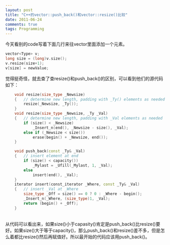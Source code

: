```yaml
---
layout: post
title: "C++的vector::push_back()和vector::resize()比较"
date: 2011-06-24
comments: true
tags: Programming
---
```

今天看别的code写着下面几行来往vector里面添加一个元素。<br />

```cpp
vector<Type> v;
long size = (long)v.size();
v.resize(size+1);
v[size] = newValue;
```

觉得挺奇怪，就去查了查resize()和push_back()的区别，可以看到他们的源代码如下：<br />

```cpp
	void resize(size_type _Newsize)
	{	// determine new length, padding with _Ty() elements as needed
		resize(_Newsize, _Ty());
	}
	void resize(size_type _Newsize, _Ty _Val)
	{	// determine new length, padding with _Val elements as needed
		if (size() < _Newsize)
			_Insert_n(end(), _Newsize - size(), _Val);
		else if (_Newsize < size())
			erase(begin() + _Newsize, end());
	}

	void push_back(const _Ty& _Val)
	{	// insert element at end
		if (size() < capacity())
			_Mylast = _Ufill(_Mylast, 1, _Val);
		else
			insert(end(), _Val);
	}
	iterator insert(const_iterator _Where, const _Ty& _Val)
	{	// insert _Val at _Where
		size_type _Off = size() == 0 ? 0 : _Where - begin();
		_Insert_n(_Where, (size_type)1, _Val);
		return (begin() + _Off);
	}
```

<br />从代码可以看出来，如果size()小于capasity()肯定是push_back()比resize()要好。如果size()大于等于capacity()，那么push_back()和resize()差不多，但是怎么着都比resize()然后再赋值好。所以最开始的代码应该用push_back()。